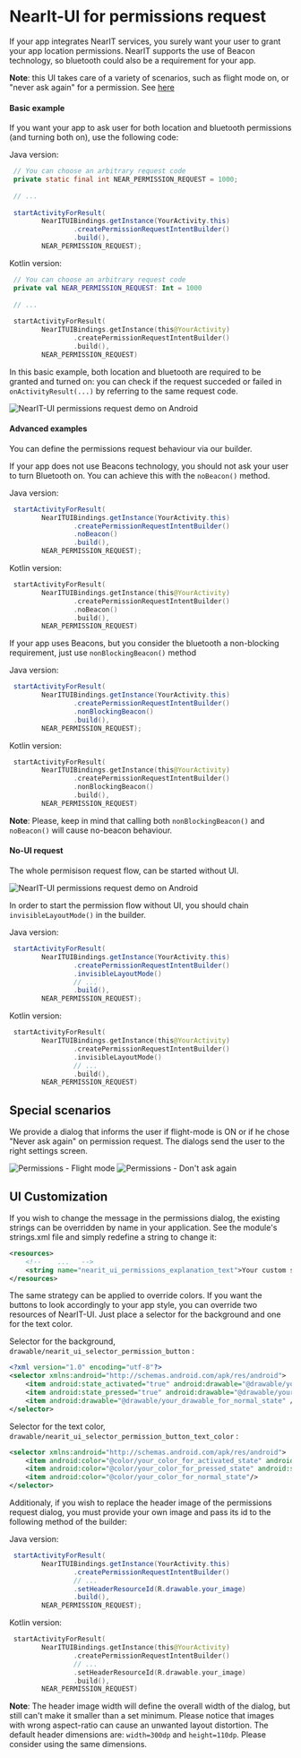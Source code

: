 # NearIt-UI for permissions request
If your app integrates NearIT services, you surely want your user to grant your app location permissions. NearIT supports the use of Beacon technology, so bluetooth could also be a requirement for your app.

__Note__: this UI takes care of a variety of scenarios, such as flight mode on, or "never ask again" for a permission. See [here](#special-scenarios)

#### Basic example
If you want your app to ask user for both location and bluetooth permissions (and turning both on), use the following code:

Java version:
```java
 // You can choose an arbitrary request code
 private static final int NEAR_PERMISSION_REQUEST = 1000;
 
 // ...
 
 startActivityForResult(
        NearITUIBindings.getInstance(YourActivity.this)
                .createPermissionRequestIntentBuilder()
                .build(),
        NEAR_PERMISSION_REQUEST);
```

Kotlin version:
```kotlin
 // You can choose an arbitrary request code
 private val NEAR_PERMISSION_REQUEST: Int = 1000
 
 // ...
 
 startActivityForResult(
        NearITUIBindings.getInstance(this@YourActivity)
                .createPermissionRequestIntentBuilder()
                .build(),
        NEAR_PERMISSION_REQUEST)
```

In this basic example, both location and bluetooth are required to be granted and turned on: you can check if the request succeded or failed in `onActivityResult(...)` by referring to the same request code.

![NearIT-UI permissions request demo on Android](permissions_request.gif)

#### Advanced examples
You can define the permissions request behaviour via our builder.

If your app does not use Beacons technology, you should not ask your user to turn Bluetooth on. You can achieve this with the `noBeacon()` method.

Java version:
```java
 startActivityForResult(
        NearITUIBindings.getInstance(YourActivity.this)
                .createPermissionRequestIntentBuilder()
                .noBeacon()
                .build(),
        NEAR_PERMISSION_REQUEST);
```

Kotlin version:
```kotlin
 startActivityForResult(
        NearITUIBindings.getInstance(this@YourActivity)
                .createPermissionRequestIntentBuilder()
                .noBeacon()
                .build(),
        NEAR_PERMISSION_REQUEST)
```

If your app uses Beacons, but you consider the bluetooth a non-blocking requirement, just use `nonBlockingBeacon()` method

Java version:
```java
 startActivityForResult(
        NearITUIBindings.getInstance(YourActivity.this)
                .createPermissionRequestIntentBuilder()
                .nonBlockingBeacon()
                .build(),
        NEAR_PERMISSION_REQUEST);
```

Kotlin version:
```kotlin
 startActivityForResult(
        NearITUIBindings.getInstance(this@YourActivity)
                .createPermissionRequestIntentBuilder()
                .nonBlockingBeacon()
                .build(),
        NEAR_PERMISSION_REQUEST)
```

**Note**: Please, keep in mind that calling both `nonBlockingBeacon()` and `noBeacon()` will cause no-beacon behaviour.

#### No-UI request
The whole permisison request flow, can be started without UI. 

![NearIT-UI permissions request demo on Android](permissions_request_invisible.gif)

In order to start the permission flow without UI, you should chain `invisibleLayoutMode()` in the builder.

Java version:
```java
 startActivityForResult(
        NearITUIBindings.getInstance(YourActivity.this)
                .createPermissionRequestIntentBuilder()
                .invisibleLayoutMode()
                // ...
                .build(),
        NEAR_PERMISSION_REQUEST);
```

Kotlin version:
```kotlin
 startActivityForResult(
        NearITUIBindings.getInstance(this@YourActivity)
                .createPermissionRequestIntentBuilder()
                .invisibleLayoutMode()
                // ...
                .build(),
        NEAR_PERMISSION_REQUEST)
```

## Special scenarios

We provide a dialog that informs the user if flight-mode is ON or if he chose "Never ask again" on permission request. The dialogs send the user to the right settings screen.

![Permissions - Flight mode](flight_mode.gif)
![Permissions - Don't ask again](dont_ask_again.gif)

## UI Customization

If you wish to change the message in the permissions dialog, the existing strings can be overridden by name in your application. See the module's strings.xml file and simply redefine a string to change it:

```xml
<resources>
    <!--    ...   -->
    <string name="nearit_ui_permissions_explanation_text">Your custom string</string>
</resources>
```

The same strategy can be applied to override colors. If you want the buttons to look accordingly to your app style, you can override two resources of NearIT-UI. Just place a selector for the background and one for the text color.

Selector for the background, `drawable/nearit_ui_selector_permission_button` :

```xml
<?xml version="1.0" encoding="utf-8"?>
<selector xmlns:android="http://schemas.android.com/apk/res/android">
    <item android:state_activated="true" android:drawable="@drawable/your_drawable_for_activated_state" />
    <item android:state_pressed="true" android:drawable="@drawable/your_drawable_for_selected_state" />
    <item android:drawable="@drawable/your_drawable_for_normal_state" />
</selector>
```

Selector for the text color, `drawable/nearit_ui_selector_permission_button_text_color` :

```xml
<selector xmlns:android="http://schemas.android.com/apk/res/android">
    <item android:color="@color/your_color_for_activated_state" android:state_activated="true"/>
    <item android:color="@color/your_color_for_pressed_state" android:state_pressed="true"/>
    <item android:color="@color/your_color_for_normal_state"/>
</selector>
```

Additionaly, if you wish to replace the header image of the permissions request dialog, you must provide your own image and pass its id to the following method of the builder:

Java version:
```java
 startActivityForResult(
        NearITUIBindings.getInstance(YourActivity.this)
                .createPermissionRequestIntentBuilder()
                // ...
                .setHeaderResourceId(R.drawable.your_image) 
                .build(),
        NEAR_PERMISSION_REQUEST);
```

Kotlin version:
```kotlin
 startActivityForResult(
        NearITUIBindings.getInstance(this@YourActivity)
                .createPermissionRequestIntentBuilder()
                // ...
                .setHeaderResourceId(R.drawable.your_image) 
                .build(),
        NEAR_PERMISSION_REQUEST)
```

**Note**: The header image width will define the overall width of the dialog, but still can't make it smaller than a set minimum. Please notice that images with wrong aspect-ratio can cause an unwanted layout distortion.
The default header dimensions are: `width=300dp` and `height=110dp`. Please consider using the same dimensions.
